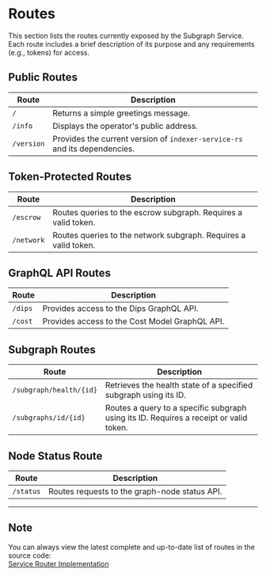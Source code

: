 # Routes

This section lists the routes currently exposed by the Subgraph Service. Each route includes a brief description of its purpose and any requirements (e.g., tokens) for access.

## Public Routes

| Route                   | Description                                                                                  |
|-------------------------|----------------------------------------------------------------------------------------------|
| `/`                     | Returns a simple greetings message.                                                         |
| `/info`                 | Displays the operator's public address.                                                     |
| `/version`              | Provides the current version of `indexer-service-rs` and its dependencies.                  |

## Token-Protected Routes

| Route                   | Description                                                                                  |
|-------------------------|----------------------------------------------------------------------------------------------|
| `/escrow`               | Routes queries to the escrow subgraph. Requires a valid token.                               |
| `/network`              | Routes queries to the network subgraph. Requires a valid token.                              |

## GraphQL API Routes

| Route                   | Description                                                                                  |
|-------------------------|----------------------------------------------------------------------------------------------|
| `/dips`                 | Provides access to the Dips GraphQL API.                                                     |
| `/cost`                 | Provides access to the Cost Model GraphQL API.                                               |

## Subgraph Routes

| Route                                | Description                                                                                  |
|--------------------------------------|----------------------------------------------------------------------------------------------|
| `/subgraph/health/{id}`               | Retrieves the health state of a specified subgraph using its ID.                             |
| `/subgraphs/id/{id}`                  | Routes a query to a specific subgraph using its ID. Requires a receipt or valid token.       |

## Node Status Route

| Route                   | Description                                                                                  |
|-------------------------|----------------------------------------------------------------------------------------------|
| `/status`               | Routes requests to the graph-node status API.                                                |

---

## Note

You can always view the latest complete and up-to-date list of routes in the source code:  
[Service Router Implementation](./crates/service/src/service/router.rs)
